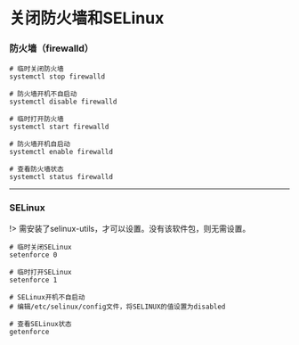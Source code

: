 # 关闭防火墙和SELinux

### 防火墙（firewalld）

```shell
# 临时关闭防火墙
systemctl stop firewalld

# 防火墙开机不自启动
systemctl disable firewalld

# 临时打开防火墙
systemctl start firewalld

# 防火墙开机自启动
systemctl enable firewalld

# 查看防火墙状态
systemctl status firewalld
```

---

### SELinux

!> 需安装了selinux-utils，才可以设置。没有该软件包，则无需设置。

```shell
# 临时关闭SELinux
setenforce 0

# 临时打开SELinux
setenforce 1

# SELinux开机不自启动
# 编辑/etc/selinux/config文件，将SELINUX的值设置为disabled

# 查看SELinux状态
getenforce
```
